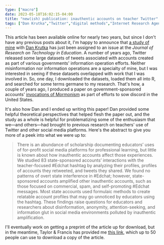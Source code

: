 ```yaml
---
type: ["macro"]
date: 2023-05-18T16:02:15-04:00
title: "new(ish) publication: inauthentic accounts on teacher Twitter"
tags: ["Dan Krutka","Twitter","digital methods","Internet Research Agency","information operations","R","Mormonism","online Mormonism","research","publications","informal professional development"]
---
```

This article has been available online for nearly two years, but since I don't have any previous posts about it, I'm happy to announce that [a study of mine](https://www.tandfonline.com/doi/full/10.1080/15391523.2021.1962454) with [Dan Krutka](https://www.civicsoftechnology.org/dankrutka) has just been assigned to an issue at the *Journal of Research on Technology in Education*. A number of years ago, Twitter released some large datasets of tweets associated with accounts created as part of various governments' information operation efforts. Neither misinformation nor information operations are a specialty of mine, but I was interested in seeing if these datasets overlapped with work that I was involved in. So, one day, I downloaded the datasets, loaded them all into R, and searched for some terms germane to my research. That's how, a couple of years ago, I produced a paper on government-sponsored accounts' [invocations of Mormonism](https://periodicos.ufac.br/index.php/tropos/article/view/4472) as part of efforts to sow discord in the United States. 

It's also how Dan and I ended up writing this paper! Dan provided some helpful theoretical perspectives that helped flesh the paper out, and the study as a whole is helpful for problematizing some of the enthusiasm that we—and others—had brought to previous research on teachers' use of Twitter and other social media platforms. Here's the abstract to give you more of a peek into what we were up to:

> There is an abundance of scholarship documenting educators’ uses of for-profit social media platforms for professional learning, but little is known about how inauthentic accounts affect those experiences. We studied 83 state-sponsored accounts’ interactions with the teacher-focused #Edchat hashtag by analyzing their profiles, profiles of accounts they retweeted, and tweets they shared. We found no patterns of overt state interference in #Edchat; however, state-sponsored accounts amplified other inauthentic accounts, such as those focused on commercial, spam, and self-promoting #Edchat messages. Most state accounts used formulaic methods to create relatable account profiles that may go unnoticed by educators using the hashtag. These findings raise questions for educators and researchers about disinformation, anonymity, attention-seeking, and information glut in social media environments polluted by inauthentic amplification.

I'll eventually work on getting a preprint of the article up for download, but in the meantime, Taylor & Francis has provided me [this link](https://www.tandfonline.com/eprint/IHFIMKKZ8AAWA2T5QUHB/full?target=10.1080/15391523.2021.1962454), which up to 50 people can use to download a copy of the article.
